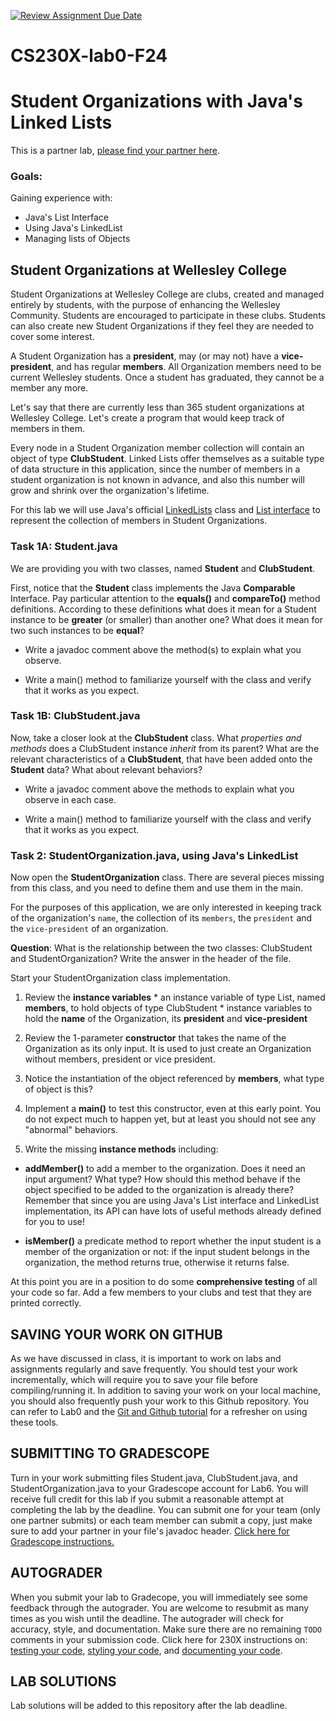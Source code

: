 [![Review Assignment Due Date](https://classroom.github.com/assets/deadline-readme-button-22041afd0340ce965d47ae6ef1cefeee28c7c493a6346c4f15d667ab976d596c.svg)](https://classroom.github.com/a/pKX2-2we)
# CS230X-lab0-F24
# Student Organizations with Java's Linked Lists

This is a partner lab, [please find your partner here](https://docs.google.com/spreadsheets/d/15ctGjhdPOmH5WX3ggrdF_RKCYon0m3N4LUeT1m9Dz6Y/edit?gid=0#gid=0).

### Goals:
 Gaining experience with:
 * Java's List Interface
 * Using Java's LinkedList 
 * Managing lists of Objects

## Student Organizations at Wellesley College

Student Organizations at Wellesley College are clubs, created and managed entirely by students, with the purpose of enhancing the Wellesley Community. Students are encouraged to participate in these clubs.
Students can also create new Student Organizations if they feel they are needed to cover some interest.  

A Student Organization has a **president**, may (or may not) have a **vice-president**, and has regular **members**.
All Organization members need to be current Wellesley students. 
Once a student has graduated, they cannot be a member any more.

Let's say that there are currently less than 365 student organizations at Wellesley College. Let's create a program that would keep track of members in them.

Every node in a Student Organization member collection will contain an object of type **ClubStudent**. 
Linked Lists offer themselves as a suitable type of data structure in this application, since the number of members in a student organization is not known in advance, and also this number will grow and shrink over the organization's lifetime.

For this lab we will use Java's official [LinkedLists](https://docs.oracle.com/javase/7/docs/api/java/util/LinkedList.html) class and [List interface](https://docs.oracle.com/en/java/javase/17/docs/api/java.base/java/util/List.html) to represent the collection of members in Student Organizations.


### Task 1A: Student.java
We are providing you with two classes, named **Student** and **ClubStudent**. 

First, notice that the **Student** class implements the Java **Comparable** Interface. Pay particular attention to the **equals()** and **compareTo()** method definitions. 
According to these definitions what does it mean for a Student instance to be **greater** (or smaller) than another one? 
What does it mean for two such instances to be **equal**? 

* Write a javadoc comment above the method(s) to explain what you observe. 

* Write a main() method to familiarize yourself with the class and verify that it works as you expect.


### Task 1B: ClubStudent.java

Now, take a closer look at the **ClubStudent** class. What *properties and methods* does a ClubStudent instance *inherit* from its parent? What are the relevant characteristics of a **ClubStudent**, that have been added onto the **Student** data? What about relevant behaviors? 

* Write a javadoc comment above the methods to explain what you observe in each case. 

* Write a main() method to familiarize yourself with the class and verify that it works as you expect.

### Task 2: StudentOrganization.java, using Java's LinkedList

Now open the **StudentOrganization** class. There are several pieces missing from this class, and you need to define them and use them in the main. 

For the purposes of this application, we are only interested in keeping track of the organization's `name`, the collection of its `members`, the `president` and the `vice-president` of an organization.

**Question**: What is the relationship between the two classes: ClubStudent and StudentOrganization? Write the answer in the header of the file.

Start your StudentOrganization class implementation.

  1.  Review the **instance variables**
    * an instance variable of type List, named **members**, to hold objects of type ClubStudent
    * instance variables to hold the **name** of the Organization, its **president** and **vice-president**

  2. Review the 1-parameter **constructor** that takes the name of the Organization as its only input.
    It is used to just create an Organization without members, president or vice president.

  3. Notice the instantiation of the object referenced by **members**, what type of object is this? 

  4. Implement a **main()** to test this constructor, even at this early point. You do not expect much to happen yet, but at least you should not see any "abnormal" behaviors.
 
  5. Write the missing **instance methods** including:

  * **addMember()** to add a member to the organization. Does it need an input argument? What type? How should this method behave if the object specified to be added to the organization is already there?
Remember that since you are using Java's List interface and LinkedList
 implementation, its API can have lots of useful methods already defined for you to use!

  * **isMember()** a predicate method to report whether the input student is a member of the organization or not: if the input student belongs in the organization, the method returns true, otherwise it returns false.

At this point you are in a position to do some **comprehensive testing** of all your code so far. Add a few members to your clubs and test that they are printed correctly.

## SAVING YOUR WORK ON GITHUB
As we have discussed in class, it is important to work on labs and assignments regularly and save frequently. You should test your work incrementally, which will require you to save your file before compiling/running it. In addition to saving your work on your local machine, you should also frequently push your work to this Github repository. You can refer to Lab0 and the [Git and Github tutorial](https://github.com/CS230X-F24/github-starter-course) for a refresher on using these tools. 

## SUBMITTING TO GRADESCOPE
Turn in your work submitting files Student.java, ClubStudent.java, and StudentOrganization.java to your Gradescope account for Lab6. You will receive full credit for this lab if you submit a reasonable attempt at completing the lab by the deadline. You can submit one for your team (only one partner submits) or each team member can submit a copy, just make sure to add your partner in your file's javadoc header. [Click here for Gradescope instructions.](https://docs.google.com/document/d/1zGAJrbdAhfPZVlyDP9N3MmdKXWvNo7rQqehKNM5Q0_M/edit) 

## AUTOGRADER
When you submit your lab to Gradecope, you will immediately see some feedback through the autograder. You are welcome to resubmit as many times as you wish until the deadline. The autograder will check for accuracy, style, and documentation. Make sure there are no remaining `TODO` comments in your submission code. Click here for 230X instructions on: [testing your code](https://docs.google.com/document/d/19cKOyolT8UtSfMNrVw8MGgVWS-lYgHpBs8g2Cf_8Vvc/edit#heading=h.rt39ohf1jp6s), [styling your code](https://docs.google.com/document/d/14uwj9HAjNKfFBm0ZjUpWR7jdqKSj13rudIEJaG74mPk/edit), and [documenting your code](https://docs.google.com/document/d/15uqs_NH8y2sAuLLpiZuSxlI0UsL6a8CHuWY_qcvF4B4/edit). 

## LAB SOLUTIONS
Lab solutions will be added to this repository after the lab deadline. 
